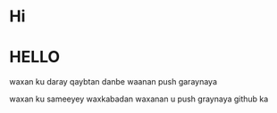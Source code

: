 # Hi
# HELLO
waxan ku daray qaybtan danbe waanan push garaynaya

waxan ku sameeyey waxkabadan waxanan u push graynaya github ka

